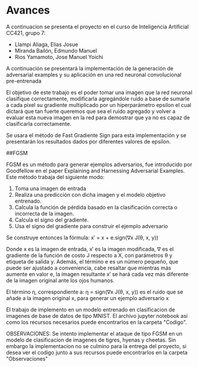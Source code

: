 # Avances

A continuacion se presenta el proyecto en el curso de Inteligencia Artificial CC421, grupo 7:

- Llampi Aliaga, Elias Josue
- Miranda Bailón, Edmundo Manuel  
- Rios Yamamoto, Jose Manuel Yoichi

A continuación se presentará la implementación de la generación de adversarial examples y su aplicación en una red neuronal convolucional pre-entrenada

El objetivo de este trabajo es el poder tomar una imagen que la red neuronal clasifique correctamente, modificarla agregándole ruido a base de sumarle a cada pixel su gradiente multiplicado por un hiperparámetro epsilon el cual dictará que tan fuerte queremos que sea el ruido agregado y volver a evaluar esta nueva imagen en la red para demostrar que ya no es capaz de clasificarla correctamente.

Se usara el método de Fast Gradiente Sign para esta implementación y se presentarán los resultados dados por diferentes valores de epsilon.

##FGSM

FGSM es un método para generar ejemplos adversarios, fue introducido por Goodfellow en el paper Explaining and Harnessing Adversarial Examples. Este método trabaja del siguiente modo:

  1. Toma una imagen de entrada
  2. Realiza una predicción con dicha imagen y el modelo objetivo entrenado.
  3. Calcula la función de pérdida basado en la clasificación correcta o incorrecta de la imagen.
  4. Calcula el signo del gradiente.
  5. Usa el signo del gradiente para construir el ejemplo adversario

Se construye entonces la fórmula:
      x′ = x + e.sign(∇x J(θ, x, y)) 

Donde x es la imagen de entrada, x′ es la imagen modificada, ∇ es el gradiente de la función de costo J respecto a X, con parámetros θ y etiqueta de salida y.
Además, el término e es un número pequeño, que puede ser ajustado a conveniencia, cabe resaltar que mientras más aumente en valor e, la imagen resultante x′ se hará
cada vez más diferente de la imagen original ante los ojos humanos.

El término η, correspondiente a:
  η = sign(∇x J(θ, x, y)) 
es el ruido que se añade a la imagen original x, para generar un ejemplo adversario x

El trabajo de implemento en un modelo entrenado en clasificacion de imagenes de base de datos de tipo MNIST. El archivo jupyter notebook asi como los recursos necesarios puede encontrarlos en la carpeta "Codigo". 

OBSERVACIONES:  Se intento implementar el ataque de tipo FGSM en un modelo de clasificacion de imagenes de tigres, hyenas y cheetas. Sin embargo la implementacion no se culmino para la entrega del proyecto, si desea ver el codigo junto a sus recursos puede encontrarlos en la carpeta "Observaciones"
